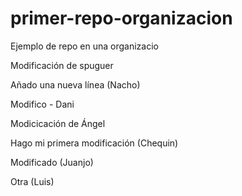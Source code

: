 # primer-repo-organizacion
Ejemplo de repo en una organizacio

Modificación de spuguer

Añado una nueva línea (Nacho)

Modifico - Dani

Modicicación de Ángel

Hago mi primera modificación (Chequin)

Modificado (Juanjo)

Otra (Luis)
